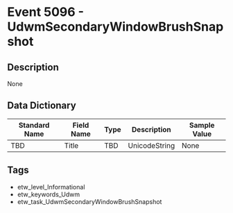 # Event 5096 - UdwmSecondaryWindowBrushSnapshot

## Description
None

## Data Dictionary
|Standard Name|Field Name|Type|Description|Sample Value|
|---|---|---|---|---|
|TBD|Title|TBD|UnicodeString|None|None|

## Tags
* etw_level_Informational
* etw_keywords_Udwm
* etw_task_UdwmSecondaryWindowBrushSnapshot